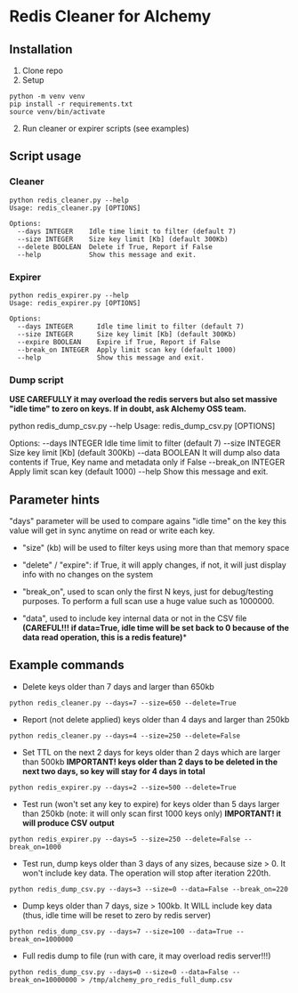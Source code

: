 # Redis Cleaner for Alchemy

## Installation
1. Clone repo
2. Setup
```
python -m venv venv
pip install -r requirements.txt
source venv/bin/activate
```
2. Run cleaner or expirer scripts
(see examples)


## Script usage

### Cleaner
```
python redis_cleaner.py --help
Usage: redis_cleaner.py [OPTIONS]

Options:
  --days INTEGER    Idle time limit to filter (default 7)
  --size INTEGER    Size key limit [Kb] (default 300Kb)
  --delete BOOLEAN  Delete if True, Report if False
  --help            Show this message and exit.
```


### Expirer
```
python redis_expirer.py --help
Usage: redis_expirer.py [OPTIONS]

Options:
  --days INTEGER      Idle time limit to filter (default 7)
  --size INTEGER      Size key limit [Kb] (default 300Kb)
  --expire BOOLEAN    Expire if True, Report if False
  --break_on INTEGER  Apply limit scan key (default 1000)
  --help              Show this message and exit.
```

### Dump script
__**USE CAREFULLY it may overload the redis servers but also set massive "idle time" to zero on keys. If in doubt, ask Alchemy OSS team.**__

python redis_dump_csv.py --help
Usage: redis_dump_csv.py [OPTIONS]

Options:
  --days INTEGER      Idle time limit to filter (default 7)
  --size INTEGER      Size key limit [Kb] (default 300Kb)
  --data BOOLEAN      It will dump also data contents if True, Key name and
                      metadata only if False
  --break_on INTEGER  Apply limit scan key (default 1000)
  --help              Show this message and exit.

## Parameter hints
"days" parameter will be used to compare agains "idle time" on the key
this value will get in sync anytime on read or write each key.

* "size" (kb) will be used to filter keys using more than that memory space

* "delete" / "expire": if True, it will apply changes, if not, it will just display info with no changes on the system

* "break_on", used to scan only the first N keys, just for debug/testing purposes. To perform a full scan use a huge value such as 1000000.

* "data", used to include key internal data or not in the CSV file **(CAREFUL!!! if data=True, idle time will be set back to 0 because of the data read operation, this is a redis feature)***

## Example commands
* Delete keys older than 7 days and larger than 650kb
```
python redis_cleaner.py --days=7 --size=650 --delete=True
```

* Report (not delete applied) keys older than 4 days and larger than 250kb
```
python redis_cleaner.py --days=4 --size=250 --delete=False
```

* Set TTL on the next 2 days for keys older than 2 days which are larger than 500kb 
**IMPORTANT! keys older than 2 days to be deleted in the next two days, so key will stay for 4 days in total**
```
python redis_expirer.py --days=2 --size=500 --delete=True
```

* Test run (won't set any key to expire) for keys older than 5 days larger than 250kb (note: it will only scan first 1000 keys only)
**IMPORTANT! it will produce CSV output**
```
python redis_expirer.py --days=5 --size=250 --delete=False --break_on=1000
```

* Test run, dump keys older than 3 days of any sizes, because size > 0. It won't include key data. The operation will stop after iteration 220th.
```
python redis_dump_csv.py --days=3 --size=0 --data=False --break_on=220
```

* Dump keys older than 7 days, size > 100kb. It WILL include key data (thus, idle time will be reset to zero by redis server)
```
python redis_dump_csv.py --days=7 --size=100 --data=True --break_on=1000000
```

* Full redis dump to file (run with care, it may overload redis server!!!)
```
python redis_dump_csv.py --days=0 --size=0 --data=False --break_on=10000000 > /tmp/alchemy_pro_redis_full_dump.csv
```

